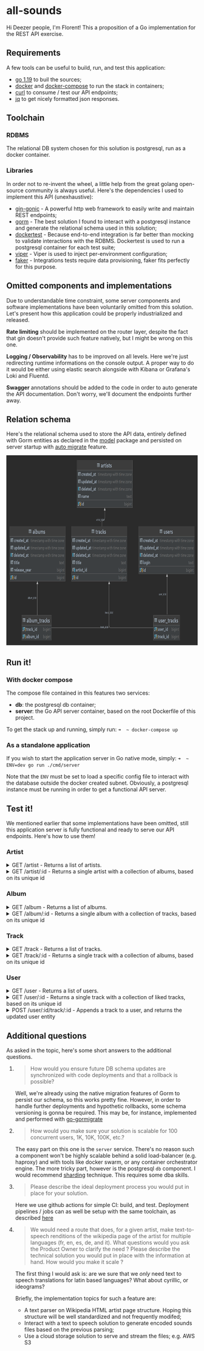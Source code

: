 # all-sounds
Hi Deezer people, I'm Florent! This a proposition of a Go implementation for the REST API exercise.

<!-- ----------------------------------------------------------------------------------------------- -->

## Requirements

A few tools can be useful to build, run, and test this application: 
- [go 1.19](https://go.dev/doc/install) to buil the sources;
- [docker](https://docs.docker.com/get-started/) and [docker-compose](https://docs.docker.com/compose/) to run the stack in containers;
- [curl](https://curl.se/docs/manpage.html) to consume / test our API endpoints;
- [jq](https://stedolan.github.io/jq/) to get nicely formatted json responses.

## Toolchain

### RDBMS

The relational DB system chosen for this solution is postgresql, run as a docker container.

### Libraries

In order not to re-invent the wheel, a little help from the great golang open-source community is always useful. Here's the dependencies I used to implement this API (unexhaustive):

- [gin-gonic](https://gin-gonic.com/docs/) - A powerful http web framework to easily write and maintain REST endpoints;
- [gorm](https://gorm.io/) - The best solution I found to interact with a postgresql instance and generate the relational schema used in this solution;
- [dockertest](https://github.com/ory/dockertest) - Because end-to-end integration is far better than mocking to validate interactions with the RDBMS. Dockertest is used to run a postgresql container for each test suite;
- [viper](github.com/spf13/viper) - Viper is used to inject per-environment configuration;
- [faker](https://github.com/bxcodec/faker) - Integrations tests require data provisioning, faker fits perfectly for this purpose.

## Omitted components and implementations

Due to understandable time constraint, some server components and software implementations have been voluntarily omitted from this solution. Let's present how this application could be properly industrialized and released.

**Rate limiting** should be implemented on the router layer, despite the fact that gin doesn't provide such feature natively, but I might be wrong on this one.

**Logging / Observability** has to be improved on all levels. Here we're just redirecting runtime informations on the console output. A proper way to do it would be either using elastic search alongside with Kibana or Grafana's Loki and Fluentd.

**Swagger** annotations should be added to the code in order to auto generate the API documentation. Don't worry, we'll document the endpoints further away.

## Relation schema

Here's the relational schema used to store the API data, entirely defined with Gorm entities as declared in the [model](https://gorm.io/docs/migration.html#Auto-Migration) package and persisted on server startup with [auto migrate](https://gorm.io/docs/migration.html#Auto-Migration) feature.

<img src="./assets/images/all-sounds.png" width="1000" height="500">

## Run it!

### With docker compose

The compose file contained in this features two services:
- **db**: the postgresql db container;
- **server**: the Go API server container, based on the root Dockerfile of this project.

To get the stack up and running, simply run:
`➜  ~ docker-compose up`

### As a standalone application

If you wish to start the application server in Go native mode, simply:
`➜  ~ ENV=dev go run ./cmd/server`

Note that the `ENV` must be set to load a specific config file to interact with the database outside the docker created subnet. Obviously, a postgresql instance must be running in order to get a functional API server.

## Test it!

We mentioned earlier that some implementations have been omitted, still this application server is fully functional and ready to serve our API endpoints. Here's how to use them!

### Artist

<details>
  <summary>GET /artist - Returns a list of artists.</summary>

Query parameters:
- `offset`: mandatory - Sets the offset in the select query;
- `limit`: mandatory -  Set the fetched records limit in the select query;
- `query`: optional - A free text field compared to the `name` column.

```
➜  ~ curl -s http://127.0.0.1:8080/artist\?offset\=0\&limit\=10 | jq
[
  {
    "ID": 1,
    "CreatedAt": "2022-10-03T09:54:57.562Z",
    "UpdatedAt": "2022-10-03T09:54:59.128Z",
    "DeletedAt": null,
    "Name": "Artist One",
    "Tracks": null
  },
  {
    "ID": 2,
    "CreatedAt": "2022-10-03T09:54:57.562Z",
    "UpdatedAt": "2022-10-03T09:54:59.128Z",
    "DeletedAt": null,
    "Name": "Artist Two",
    "Tracks": null
  }
]

```

```
➜  ~ curl -s http://127.0.0.1:8080/artist\?query\=One\&offset\=0\&limit\=10 | jq
[
  {
    "ID": 1,
    "CreatedAt": "2022-10-03T09:54:57.562Z",
    "UpdatedAt": "2022-10-03T09:54:59.128Z",
    "DeletedAt": null,
    "Name": "Artist One",
    "Tracks": null
  }
]

```
</details>

<details>
  <summary>GET /artist/:id - Returns a single artist with a collection of albums, based on its unique id</summary>

```
{
  "ID": 1,
  "CreatedAt": "2022-10-03T09:54:57.562Z",
  "UpdatedAt": "2022-10-03T09:54:59.128Z",
  "DeletedAt": null,
  "Name": "Artist One",
  "Tracks": [
    {
      "ID": 1,
      "CreatedAt": "2022-10-03T10:22:55.079Z",
      "UpdatedAt": "2022-10-03T10:22:56.58Z",
      "DeletedAt": null,
      "Title": "Track One",
      "ArtistID": 1,
      "Users": null,
      "Albums": null
    },
    {
      "ID": 2,
      "CreatedAt": "2022-10-03T10:22:55.079Z",
      "UpdatedAt": "2022-10-03T10:22:56.58Z",
      "DeletedAt": null,
      "Title": "Track Two",
      "ArtistID": 1,
      "Users": null,
      "Albums": null
    }
  ]
}

```
</details>

### Album

<details>
  <summary>GET /album - Returns a list of albums.</summary>

Query parameters:
- `offset`: mandatory - Sets the offset in the select query;
- `limit`: mandatory -  Set the fetched records limit in the select query;
- `query`: optional - A free text field compared to the `name` column.

```
➜  ~ curl -s http://127.0.0.1:8080/album\?offset\=0\&limit\=10 | jq             
[
  {
    "ID": 1,
    "CreatedAt": "2022-10-03T10:40:35.447Z",
    "UpdatedAt": "2022-10-03T10:40:36.855Z",
    "DeletedAt": null,
    "Title": "Album One",
    "ReleaseYear": 2000,
    "Tracks": null
  },
  {
    "ID": 2,
    "CreatedAt": "2022-10-03T10:40:35.447Z",
    "UpdatedAt": "2022-10-03T10:40:36.855Z",
    "DeletedAt": null,
    "Title": "Album Two",
    "ReleaseYear": 2001,
    "Tracks": null
  }
]


```

```
➜  ~ curl -s http://127.0.0.1:8080/album\?query\=One\&offset\=0\&limit\=10 | jq
[
  {
    "ID": 1,
    "CreatedAt": "2022-10-03T10:40:35.447Z",
    "UpdatedAt": "2022-10-03T10:40:36.855Z",
    "DeletedAt": null,
    "Title": "Album One",
    "ReleaseYear": 2000,
    "Tracks": null
  }
]

```
</details>

<details>
  <summary>GET /album/:id - Returns a single album with a collection of tracks, based on its unique id</summary>

```
➜  ~ curl -s http://127.0.0.1:8080/album/1 | jq
{
  "ID": 1,
  "CreatedAt": "2022-10-03T10:40:35.447Z",
  "UpdatedAt": "2022-10-03T10:40:36.855Z",
  "DeletedAt": null,
  "Title": "Album One",
  "ReleaseYear": 2000,
  "Tracks": [
    {
      "ID": 1,
      "CreatedAt": "2022-10-03T10:22:55.079Z",
      "UpdatedAt": "2022-10-03T10:22:56.58Z",
      "DeletedAt": null,
      "Title": "Track One",
      "ArtistID": 1,
      "Users": null,
      "Albums": null
    },
    {
      "ID": 2,
      "CreatedAt": "2022-10-03T10:22:55.079Z",
      "UpdatedAt": "2022-10-03T10:22:56.58Z",
      "DeletedAt": null,
      "Title": "Track Two",
      "ArtistID": 1,
      "Users": null,
      "Albums": null
    }
  ]
}
```
</details>

### Track

<details>
  <summary>GET /track - Returns a list of tracks.</summary>

Query parameters:
- `offset`: mandatory - Sets the offset in the select query;
- `limit`: mandatory -  Set the fetched records limit in the select query;
- `query`: optional - A free text field compared to the `name` column.

```
➜  ~ curl -s http://127.0.0.1:8080/track\?offset\=0\&limit\=10 | jq
[
  {
    "ID": 1,
    "CreatedAt": "2022-10-03T10:22:55.079Z",
    "UpdatedAt": "2022-10-03T10:22:56.58Z",
    "DeletedAt": null,
    "Title": "Track One",
    "ArtistID": 1,
    "Users": null,
    "Albums": null
  },
  {
    "ID": 2,
    "CreatedAt": "2022-10-03T10:22:55.079Z",
    "UpdatedAt": "2022-10-03T10:22:56.58Z",
    "DeletedAt": null,
    "Title": "Track Two",
    "ArtistID": 1,
    "Users": null,
    "Albums": null
  }
]
```

```
➜  ~ curl -s http://127.0.0.1:8080/album\?query\=One\&offset\=0\&limit\=10 | jq
[
  {
    "ID": 1,
    "CreatedAt": "2022-10-03T10:40:35.447Z",
    "UpdatedAt": "2022-10-03T10:40:36.855Z",
    "DeletedAt": null,
    "Title": "Album One",
    "ReleaseYear": 2000,
    "Tracks": null
  }
]

```
</details>

<details>
  <summary>GET /track/:id - Returns a single track with a collection of albums, based on its unique id</summary>

```
➜  ~ curl -s http://127.0.0.1:8080/track/1 | jq 
{
  "ID": 1,
  "CreatedAt": "2022-10-03T10:22:55.079Z",
  "UpdatedAt": "2022-10-03T10:22:56.58Z",
  "DeletedAt": null,
  "Title": "Track One",
  "ArtistID": 1,
  "Users": null,
  "Albums": [
    {
      "ID": 1,
      "CreatedAt": "2022-10-03T10:40:35.447Z",
      "UpdatedAt": "2022-10-03T10:40:36.855Z",
      "DeletedAt": null,
      "Title": "Album One",
      "ReleaseYear": 2000,
      "Tracks": null
    }
  ]
}
```
</details>

### User

<details>
  <summary>GET /user - Returns a list of users.</summary>

Query parameters:
- `offset`: mandatory - Sets the offset in the select query;
- `limit`: mandatory -  Set the fetched records limit in the select query;
- `query`: optional - A free text field compared to the `name` column.

```
➜  ~ curl -s http://127.0.0.1:8080/user\?offset\=0\&limit\=10 | jq
[
  {
    "ID": 1,
    "CreatedAt": "2022-10-03T10:50:47.013Z",
    "UpdatedAt": "2022-10-03T10:50:48.412Z",
    "DeletedAt": null,
    "Login": "login1",
    "Tracks": null
  },
  {
    "ID": 2,
    "CreatedAt": "2022-10-03T10:50:47.013Z",
    "UpdatedAt": "2022-10-03T10:50:48.412Z",
    "DeletedAt": null,
    "Login": "login2",
    "Tracks": null
  }
]

```

```
➜  ~ curl -s http://127.0.0.1:8080/user\?query\=1\&offset\=0\&limit\=10 | jq
[
  {
    "ID": 1,
    "CreatedAt": "2022-10-03T10:50:47.013Z",
    "UpdatedAt": "2022-10-03T10:50:48.412Z",
    "DeletedAt": null,
    "Login": "login1",
    "Tracks": null
  }
]

```
</details>

<details>
  <summary>GET /user/:id - Returns a single track with a collection of liked tracks, based on its unique id</summary>

```
➜  ~ curl -s http://127.0.0.1:8080/user/1 | jq 
{
  "ID": 1,
  "CreatedAt": "2022-10-03T10:50:47.013Z",
  "UpdatedAt": "2022-10-03T10:50:48.412Z",
  "DeletedAt": null,
  "Login": "login1",
  "Tracks": [
    {
      "ID": 1,
      "CreatedAt": "2022-10-03T10:22:55.079Z",
      "UpdatedAt": "2022-10-03T10:22:56.58Z",
      "DeletedAt": null,
      "Title": "Track One",
      "ArtistID": 1,
      "Users": null,
      "Albums": null
    },
    {
      "ID": 2,
      "CreatedAt": "2022-10-03T10:22:55.079Z",
      "UpdatedAt": "2022-10-03T10:22:56.58Z",
      "DeletedAt": null,
      "Title": "Track Two",
      "ArtistID": 1,
      "Users": null,
      "Albums": null
    }
  ]
}
```
</details>

<details>
  <summary>POST /user/:id/track/:id - Appends a track to a user, and returns the updated user entity</summary>

```
➜  ~ curl -X POST -s http://127.0.0.1:8080/user/1/track/2 | jq
{
  "ID": 1,
  "CreatedAt": "2022-10-03T10:50:47.013Z",
  "UpdatedAt": "2022-10-03T09:05:27.480880658Z",
  "DeletedAt": null,
  "Login": "login1",
  "Tracks": [
    {
      "ID": 2,
      "CreatedAt": "2022-10-03T10:22:55.079Z",
      "UpdatedAt": "2022-10-03T10:22:56.58Z",
      "DeletedAt": null,
      "Title": "Track Two",
      "ArtistID": 1,
      "Users": null,
      "Albums": null
    }
  ]
}

```
</details>

## Additional questions

As asked in the topic, here's some short answers to the additional questions.

1. > How would you ensure future DB schema updates are synchronized with code deployments and that a rollback is possible?

    Well, we're already using the native migration features of Gorm to persist our schema, so this works pretty fine. However, in order to handle further deployments and hypothetic rollbacks, some schema versioning is gonna be required. This may be, for instance, implemented and performed with [go-gormigrate](https://pkg.go.dev/github.com/go-gormigrate/gormigrate/v2)

2. > How would you make sure your solution is scalable for 100 concurrent users, 1K, 10K, 100K, etc.?

    The easy part on this one is the `server` service. There's no reason such a component won't be highly scalable behind a solid load-balancer (e.g. haproxy) and with tools like docker swarm, or any container orchestrator engine. The more tricky part, however is the postgresql `db` component. I would recommend [sharding](https://wiki.postgresql.org/wiki/WIP_PostgreSQL_Sharding) technique. This requires some dba  skills.

3. > Please describe the ideal deployment process you would put in place for your solution.

    Here we use github actions for simple CI: build, and test. Deployment pipelines / jobs can as well be setup with the same toolchain, as described [here](https://docs.github.com/en/actions/deployment/about-deployments/deploying-with-github-actions)


4. > We would need a route that does, for a given artist, make text-to-speech renditions of the wikipedia page of the artist for multiple languages (fr, en, es, de, and it). What questions would you ask the Product Owner to clarify the need ? Please describe the technical solution you would put in place with the information at hand. How would you make it scale ?

    The first thing I would ask is: are we sure that we *only* need text to speech translations for latin based languages? What about cyrillic, or ideograms?

    Briefly, the implementation topics for such a feature are:
    - A text parser on Wikipedia HTML artist page structure. Hoping this structure will be well standardized and not frequently modifed;
    - Interact with a text to speech solution to generate encoded sounds files based on the previous parsing;
    - Use a cloud storage solution to serve and stream the files; e.g. AWS S3
